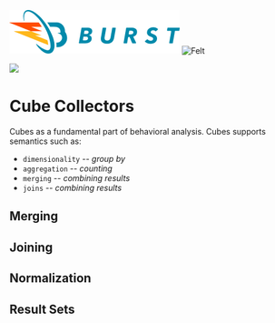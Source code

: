 ![Burst](../../../../../../../../../../doc/burst_small.png "")
![Felt](../../../../../../../../../doc/felt_small.png "")

![](cube.svg "")

# Cube Collectors
Cubes as a fundamental part of behavioral analysis. Cubes supports semantics such as:
* `dimensionality` -- _group by_
* `aggregation` -- _counting_
* `merging` -- _combining results_
* `joins` -- _combining results_


## Merging

## Joining

## Normalization

## Result Sets

